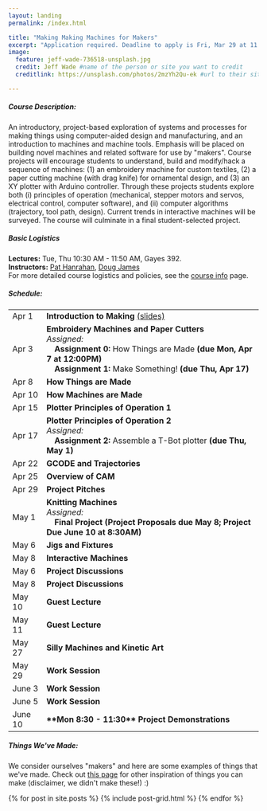 ```yaml
---
layout: landing
permalink: /index.html

title: "Making Making Machines for Makers"
excerpt: "Application required. Deadline to apply is Fri, Mar 29 at 11:59 pm."
image:
  feature: jeff-wade-736518-unsplash.jpg
  credit: Jeff Wade #name of the person or site you want to credit
  creditlink: https://unsplash.com/photos/2mzYh2Qu-ek #url to their site or licensing

---
```


##### Course Description:
An introductory, project-based exploration of systems and processes for making things using computer-aided design and manufacturing, and an introduction to machines and machine tools. Emphasis will be placed on building novel machines and related software for use by "makers". Course projects will encourage students to understand, build and modify/hack a sequence of machines: 
(1) an embroidery machine for custom textiles, (2) a paper cutting machine (with drag knife) for ornamental design, and (3) an XY plotter with Arduino controller. Through these projects students explore both (i) principles of operation (mechanical, stepper motors and servos, electrical control, computer software), and (ii) computer algorithms (trajectory, tool path, design). Current trends in interactive machines will be surveyed. The course will culminate in a final student-selected project.  

##### Basic Logistics
**Lectures:**   Tue, Thu 10:30 AM - 11:50 AM, Gayes 392.  
**Instructors:**   [Pat Hanrahan](https://graphics.stanford.edu/~hanrahan/), [Doug James](https://graphics.stanford.edu/~djames/)  
For more detailed course logistics and policies, see the [course info](/course_info.html) page.


##### Schedule:
<table>
<tbody>
	<tr><td>Apr 1</td><td><b>Introduction to Making</b> <a href="/lectures/intro/making.pdf">(slides)</a></td></tr>
    <tr><td>Apr 3</td><td><b>Embroidery Machines and Paper Cutters</b>
    	<br><span class="assigned"><i>Assigned:</i>
    			<br>&emsp;<b>Assignment 0:</b> How Things are Made <b>(due Mon, Apr 7 at 12:00PM)</b>
    			<br>&emsp;<b>Assignment 1:</b> Make Something! <b>(due Thu, Apr 17)</b>
    	</span></td></tr>
    <tr><td>Apr 8</td><td><b>How Things are Made</b></td></tr>
    <tr><td>Apr 10</td><td><b>How Machines are Made</b></td></tr>
    <tr><td>Apr 15</td><td><b>Plotter Principles of Operation 1</b></td></tr> 
    <tr><td>Apr 17</td><td><b>Plotter Principles of Operation 2</b>
    	<br><span class="assigned"><i>Assigned:</i>
    			<br>&emsp;<b>Assignment 2:</b> Assemble a T-Bot plotter <b>(due Thu, May 1)</b>
    	</span></td></tr>
    <tr><td>Apr 22</td><td><b>GCODE and Trajectories</b></td></tr>
    <tr><td>Apr 25</td><td><b>Overview of CAM</b></td></tr>
    <tr><td>Apr 29</td><td><b>Project Pitches</b></td></tr>
    <tr><td>May 1</td><td><b>Knitting Machines</b>
    	<br><span class="assigned"><i>Assigned:</i>
    			<br>&emsp;<b>Final Project (Project Proposals due May 8; Project Due June 10 at 8:30AM)</b>
    	</span></td></tr>
    <tr><td>May 6</td><td><b>Jigs and Fixtures</b></td></tr>
    <tr><td>May 8</td><td><b>Interactive Machines </b></td></tr>
    <tr><td>May 6</td><td><b>Project Discussions</b></td></tr>
    <tr><td>May 8</td><td><b>Project Discussions</b></td></tr>
    <tr><td>May 10</td><td><b>Guest Lecture </b></td></tr>
    <tr><td>May 11</td><td><b>Guest Lecture</b></td></tr>
    <tr><td>May 27</td><td><b>Silly Machines and Kinetic Art  </b></td></tr>
    <tr><td>May 29</td><td><b>Work Session</b></td></tr>
    <tr><td>June 3</td><td><b>Work Session</b></td></tr>
    <tr><td>June 5</td><td><b>Work Session</b></td></tr>
    <tr><td>June 10</td><td><b>**Mon 8:30 - 11:30** Project Demonstrations</b></td></tr>
</tbody>
</table>

##### Things We've Made:
We consider ourselves "makers" and here are some examples of things that we've made. Check out [this page](/craft_inspiration.html) for other inspiration of things you can make (disclaimer, we didn't make these!) :)
<div class="tiles">
{% for post in site.posts %} {% include post-grid.html %} {% endfor %}
</div>
